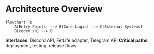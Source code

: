 # Architecture Overview
```mermaid
flowchart TD
    A[Entry Points] --> B[Core Logic] --> C[External Systems]
    D[codex.sh] --> B
```

**Interfaces**: Discord API, FetLife adapter, Telegram API
**Critical paths**: deployment, testing, release flows
